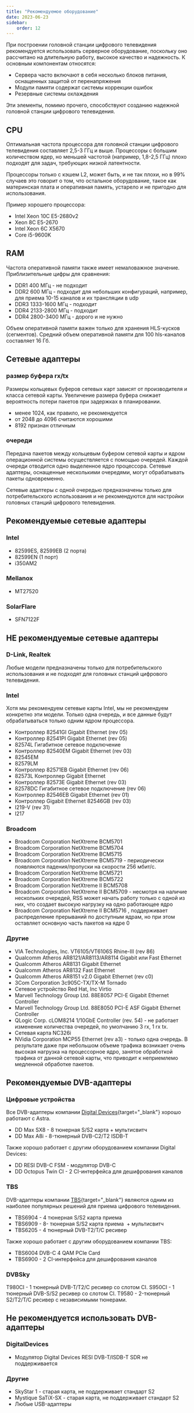 ```yaml
---
title: "Рекомендуемое оборудование"
date: 2023-06-23
sidebar:
    order: 12
---
```


При построении головной станции цифрового телевидения рекомендуется использовать серверное оборудование, поскольку оно рассчитано на длительную работу, высокое качество и надежность. К основным компонентам относятся:

- Сервера часто включают в себя несколько блоков питания, оснащенных защитой от перенапряжения
- Модули памяти содержат системы коррекции ошибок
- Резервные системы охлаждения

Эти элементы, помимо прочего, способствуют созданию надежной головной станции цифрового телевидения.

## CPU[](/ru/misc/articles/hardware/recommended-equipment#cpu)

Оптимальная частота процессора для головной станции цифрового телевидения составляет 2,5-3 ГГц и выше. Процессоры с большим количеством ядер, но меньшей частотой (например, 1,8-2,5 ГГц) плохо подходят для задач, требующих низкой латентности.

Процессоры только с кэшем L2, может быть, и не так плохи, но в 99% случаев это говорит о том, что остальное оборудование, такое как материнская плата и оперативная память, устарело и не пригодно для использования.

Пример хорошего процессора:

- Intel Xeon 10C E5-2680v2
- Xeon 8C E5-2670
- Intel Xeon 6C X5670
- Core i5-9600K

## RAM[](/ru/misc/articles/hardware/recommended-equipment#ram)

Частота оперативной памяти также имеет немаловажное значение. Приблизительные цифры для сравнения:

- DDR1 400 МГц - не подходит
- DDR2 600 МГц - подходит для небольших конфигураций, например, для приема 10-15 каналов и их трансляции в udp
- DDR3 1333-1600 МГц - подходит
- DDR4 2133-2800 МГц - подходит
- DDR4 2800-3400 МГц - дорого и не нужно

Объем оперативной памяти важен только для хранения HLS-кусков (сегментов). Средний объем оперативной памяти для 100 hls-каналов составляет 16 Гб.

## Сетевые адаптеры[](/ru/misc/articles/hardware/recommended-equipment#network-adapters)

### размер буфера rx/tx

Размеры кольцевых буферов сетевых карт зависят от производителя и класса сетевой карты. Увеличение размера буфера снижает вероятность потери пакетов при задержках в планировании.

- менее 1024, как правило, не рекомендуется
- от 2048 до 4096 считаются хорошими
- 8192 признан отличным

### очереди

Передача пакетов между кольцевым буфером сетевой карты и ядром операционной системы осуществляется с помощью очередей. Каждой очереди отводится одно выделенное ядро процессора. Сетевые адаптеры, оснащенные несколькими очередями, могут обрабатывать пакеты одновременно.

Сетевые адаптеры с одной очередью предназначены только для потребительского использования и не рекомендуются для настройки головных станций цифрового телевидения.

## Рекомендуемые сетевые адаптеры[](/ru/misc/articles/hardware/recommended-equipment#recomended-network-adapters)

### Intel

- 82599ES, 82599EB (2 порта)
- 82599EN (1 порт)
- i350AM2

### Mellanox

- MT27520

### SolarFlare

- SFN7122F

## НЕ рекомендуемые сетевые адаптеры[](/ru/misc/articles/hardware/recommended-equipment#not-recommended-network-adapters)

### D-Link, Realtek

Любые модели предназначены только для потребительского использования и не подходят для головных станций цифрового телевидения.

### Intel

Хотя мы рекомендуем сетевые карты Intel, мы не рекомендуем конкретно эти модели. Только одна очередь, и все данные будут обрабатываться только одним ядром процессора.

- Контроллер 82541GI Gigabit Ethernet (rev 05)
- Контроллер 82541PI Gigabit Ethernet (rev 05)
- 82574L Гигабитное сетевое подключение
- Контроллер 82540EM Gigabit Ethernet (rev 03)
- 82545EM
- 82579LM
- Контроллер 82571EB Gigabit Ethernet (rev 06)
- 82573L Контроллер Gigabit Ethernet
- Контроллер 82573E Gigabit Ethernet (rev 03)
- 82578DC Гигабитное сетевое подключение (rev 06)
- Контроллер 82546EB Gigabit Ethernet (rev 01)
- Контроллер Gigabit Ethernet 82546GB (rev 03)
- I219-V (rev 31)
- I217

### Broadcom

- Broadcom Corporation NetXtreme BCM5701
- Broadcom Corporation NetXtreme BCM5704
- Broadcom Corporation NetXtreme BCM5715
- Broadcom Corporation NetXtreme BCM5719 - периодически появляются падения/пропуски на скорости 256 мбит/с.
- Broadcom Corporation NetXtreme BCM5721
- Broadcom Corporation NetXtreme BCM5722
- Broadcom Corporation NetXtreme II BCM5708
- Broadcom Corporation NetXtreme II BCM5709 - несмотря на наличие нескольких очередей, RSS может начать работу только с одной из них, что создает высокую нагрузку на одно работающее ядро
- Broadcom Corporation NetXtreme II BCM5716 , поддерживает распределение прерываний по доступным ядрам, но при этом оставляет основную часть пакетов на ядре 0

### Другие

- VIA Technologies, Inc. VT6105/VT6106S Rhine-III (rev 86)
- Qualcomm Atheros AR8121/AR8113/AR8114 Gigabit или Fast Ethernet
- Qualcomm Atheros AR8131 Gigabit Ethernet
- Qualcomm Atheros AR8132 Fast Ethernet
- Qualcomm Atheros AR8151 v2.0 Gigabit Ethernet (rev c0)
- 3Com Corporation 3c905C-TX/TX-M Tornado
- Сетевое устройство Red Hat, Inc Virtio
- Marvell Technology Group Ltd. 88E8057 PCI-E Gigabit Ethernet Controller
- Marvell Technology Group Ltd. 88E8050 PCI-E ASF Gigabit Ethernet Controller
- QLogic Corp. cLOM8214 1/10GbE Controller (rev. 54) - не работает изменение количества очередей, по умолчанию 3 rx, 1 rx tx.
- Сетевая карта NC326i
- NVidia Corporation MCP55 Ethernet (rev a3) - только одна очередь. В результате даже при небольшом объеме трафика возникает очень высокая нагрузка на процессорное ядро, занятое обработкой трафика от данной сетевой карты, что приводит к неприемлемо медленной обработке пакетов.

## Рекомендуемые DVB-адаптеры[](/ru/misc/articles/hardware/recommended-equipment#recommended-dvb-adapters)

### Цифровые устройства

Все DVB-адаптеры компании [Digital Devices](https://www.digital-devices.eu/){target="_blank"} хорошо работают с Astra.

- DD Max SX8 - 8 тюнерная S/S2 карта + мультисвитч
- DD Max A8i - 8-тюнерный DVB-C2/T2 ISDB-T

Также хорошо работает с другим оборудованием компании Digital Devices:

- DD RESI DVB-C FSM - модулятор DVB-C
- DD Octopus Twin CI - 2 CI-интерфейса для дешифрования каналов

### TBS

DVB-адаптеры компании [TBS](https://www.tbsdtv.com/){target="_blank"} являются одним из наиболее популярных решений для приема цифрового телевидения.

- TBS6904 - 4 тюнерная S/S2 карта приема
- TBS6909 - 8- тюнерная S/S2 карта приема  + мультисвитч
- TBS6205 - 4 тюнерный DVB-T2/T/C ресивер

Также хорошо работает с другим оборудованием компании TBS:

- TBS6004 DVB-C 4 QAM PCIe Card
- TBS6900 - 2 CI-интерфейса для дешифрования каналов

### DVBSky

T980CI - 1 тюнерный DVB-T/T2/C ресивер со слотом CI. S950CI - 1 тюнерный DVB-S/S2 ресивер со слотом CI. T9580 - 2-тюнерный S2/T2/T/C ресивер с независимыми тюнерами.

## Не рекомендуется использовать DVB-адаптеры[](/ru/misc/articles/hardware/recommended-equipment#not-recommended-dvb-adapters)

### DigitalDevices

- Модулятор Digital Devices RESI DVB-T/ISDB-T SDR не поддерживается

### Другие

- SkyStar 1 - старая карта, не поддерживает стандарт S2
- Mystique SaTiX-SX - старая карта, не поддерживает стандарт S2
- Любые USB-адаптеры

